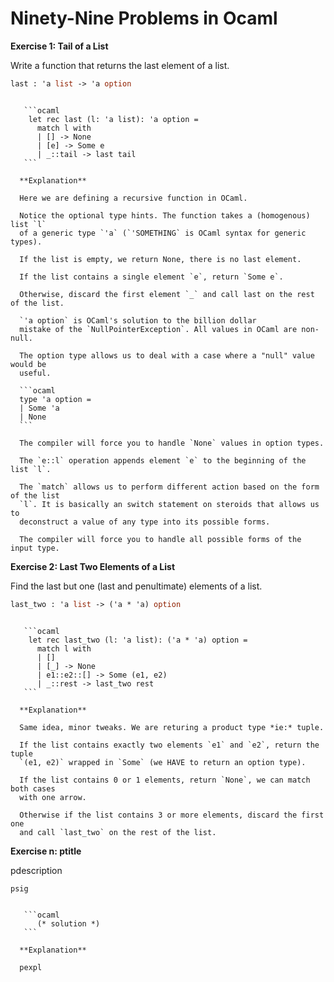 # Ninety-Nine Problems in Ocaml

**Exercise 1: Tail of a List**

Write a function that returns the last element of a list.
```ocaml
last : 'a list -> 'a option 
```

```` {dropdown} Show solution

   ```ocaml
    let rec last (l: 'a list): 'a option = 
      match l with
      | [] -> None
      | [e] -> Some e
      | _::tail -> last tail
   ```

  **Explanation**

  Here we are defining a recursive function in OCaml.

  Notice the optional type hints. The function takes a (homogenous) list `l` 
  of a generic type `'a` (`'SOMETHING` is OCaml syntax for generic types).

  If the list is empty, we return None, there is no last element.

  If the list contains a single element `e`, return `Some e`.

  Otherwise, discard the first element `_` and call last on the rest of the list.

  `'a option` is OCaml's solution to the billion dollar 
  mistake of the `NullPointerException`. All values in OCaml are non-null.

  The option type allows us to deal with a case where a "null" value would be 
  useful. 

  ```ocaml
  type 'a option = 
  | Some 'a
  | None
  ```

  The compiler will force you to handle `None` values in option types.

  The `e::l` operation appends element `e` to the beginning of the list `l`.
  
  The `match` allows us to perform different action based on the form of the list 
  `l`. It is basically an switch statement on steroids that allows us to 
  deconstruct a value of any type into its possible forms.
  
  The compiler will force you to handle all possible forms of the input type.

````

**Exercise 2: Last Two Elements of a List**

Find the last but one (last and penultimate) elements of a list.

```ocaml
last_two : 'a list -> ('a * 'a) option 
```

```` {dropdown} Show solution

   ```ocaml
    let rec last_two (l: 'a list): ('a * 'a) option = 
      match l with
      | [] 
      | [_] -> None
      | e1::e2::[] -> Some (e1, e2)
      | _::rest -> last_two rest
   ```

  **Explanation**

  Same idea, minor tweaks. We are returing a product type *ie:* tuple.
  
  If the list contains exactly two elements `e1` and `e2`, return the tuple
  `(e1, e2)` wrapped in `Some` (we HAVE to return an option type).
  
  If the list contains 0 or 1 elements, return `None`, we can match both cases
  with one arrow.

  Otherwise if the list contains 3 or more elements, discard the first one
  and call `last_two` on the rest of the list.

````


**Exercise n: ptitle**

pdescription

```
psig
```

```` {dropdown} Show solution

   ```ocaml
      (* solution *)
   ```

  **Explanation**

  pexpl

````